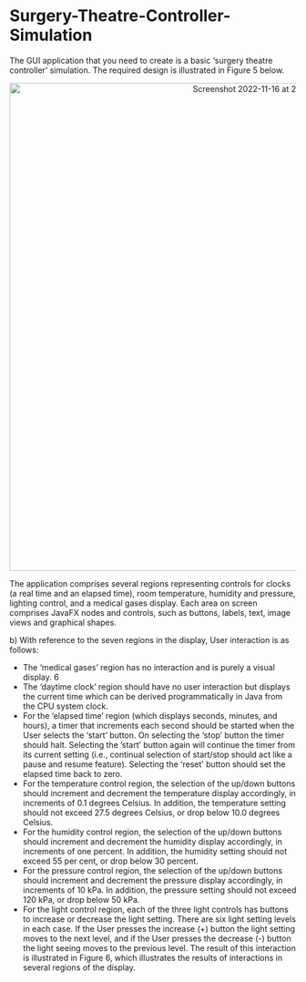 # Surgery-Theatre-Controller-Simulation

The GUI application that you need to create is a basic ‘surgery theatre controller’ simulation. The required design is illustrated in Figure 5 below.

<p align="center"><img width="857" alt="Screenshot 2022-11-16 at 21 32 53" src="https://user-images.githubusercontent.com/93152488/202299073-81d8915a-18d1-4f6d-966f-85c7374f040e.png"></p>

The application comprises several regions representing controls for clocks (a real time and an elapsed time), room temperature, humidity and pressure, 
lighting control, and a medical gases display. Each area on screen comprises JavaFX nodes and controls, such as buttons, labels, text, image views and
graphical shapes.

b) With reference to the seven regions in the display, User interaction is as follows:
- The ‘medical gases’ region has no interaction and is purely a visual display.
  6
- The ‘daytime clock’ region should have no user interaction but displays the current time which can be derived programmatically in Java from the CPU system clock.
- For the ‘elapsed time’ region (which displays seconds, minutes, and hours), a timer that increments each second should be started when the User selects the ‘start’ button. On selecting the ‘stop’ button the timer should halt. Selecting the ’start’ button again will continue the timer from its current setting (i.e., continual selection of start/stop should act like a pause and resume feature). Selecting the ‘reset’ button should set the elapsed time back to zero.
- For the temperature control region, the selection of the up/down buttons should increment and decrement the temperature display accordingly, in increments of 0.1 degrees Celsius. In addition, the temperature setting should not exceed 27.5 degrees Celsius, or drop below 10.0 degrees Celsius.
- For the humidity control region, the selection of the up/down buttons should increment and decrement the humidity display accordingly, in increments of one percent. In addition, the humidity setting should not exceed 55 per cent, or drop below 30 percent.
- For the pressure control region, the selection of the up/down buttons should increment and decrement the pressure display accordingly, in increments of 10 kPa. In addition, the pressure setting should not exceed 120 kPa, or drop below 50 kPa.
- For the light control region, each of the three light controls has buttons to increase or decrease the light setting. There are six light setting levels in each case. If the User presses the increase (+) button the light setting moves to the next level, and if the User presses the decrease (-) button the light seeing moves to the previous level. The result of this interaction is illustrated in Figure 6, which illustrates the results of interactions in several regions of the display.
